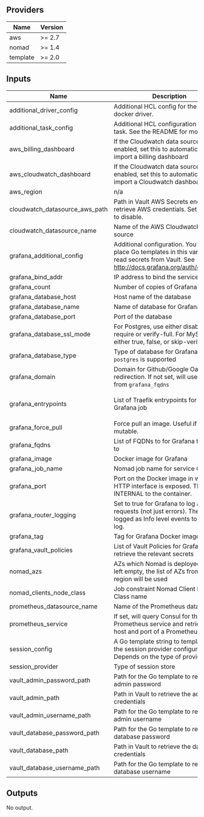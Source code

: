## Providers

| Name | Version |
|------|---------|
| aws | >= 2.7 |
| nomad | >= 1.4 |
| template | >= 2.0 |

## Inputs

| Name | Description | Type | Default | Required |
|------|-------------|------|---------|:-----:|
| additional\_driver\_config | Additional HCL config for the Task docker driver. | `string` | `""` | no |
| additional\_task\_config | Additional HCL configuration for the task. See the README for more. | `string` | `""` | no |
| aws\_billing\_dashboard | If the Cloudwatch data source is enabled, set this to automatically import a billing dashboard | `bool` | `true` | no |
| aws\_cloudwatch\_dashboard | If the Cloudwatch data source is enabled, set this to automatically import a Cloudwatch dashboard | `bool` | `true` | no |
| aws\_region | n/a | `string` | `"ap-southeast-1"` | no |
| cloudwatch\_datasource\_aws\_path | Path in Vault AWS Secrets engine to retrieve AWS credentials. Set to empty to disable. | `string` | `""` | no |
| cloudwatch\_datasource\_name | Name of the AWS Cloudwatch data source | `string` | `"Cloudwatch"` | no |
| grafana\_additional\_config | Additional configuration. You can place Go templates in this variable to read secrets from Vault. See http://docs.grafana.org/auth/overview/ | `string` | `""` | no |
| grafana\_bind\_addr | IP address to bind the service to | `string` | `"0.0.0.0"` | no |
| grafana\_count | Number of copies of Grafana to run | `number` | `3` | no |
| grafana\_database\_host | Host name of the database | `any` | n/a | yes |
| grafana\_database\_name | Name of database for Grafana | `string` | `"grafana"` | no |
| grafana\_database\_port | Port of the database | `any` | n/a | yes |
| grafana\_database\_ssl\_mode | For Postgres, use either disable, require or verify-full. For MySQL, use either true, false, or skip-verify. | `any` | n/a | yes |
| grafana\_database\_type | Type of database for Grafana. `mysql` or `postgres` is supported | `any` | n/a | yes |
| grafana\_domain | Domain for Github/Google Oauth redirection. If not set, will use the first from `grafana_fqdns` | `string` | `""` | no |
| grafana\_entrypoints | List of Traefik entrypoints for the Grafana job | `list` | <pre>[<br>  "internal"<br>]<br></pre> | no |
| grafana\_force\_pull | Force pull an image. Useful if the tag is mutable. | `string` | `"true"` | no |
| grafana\_fqdns | List of FQDNs to for Grafana to listen to | `list(string)` | n/a | yes |
| grafana\_image | Docker image for Grafana | `string` | `"grafana/grafana"` | no |
| grafana\_job\_name | Nomad job name for service Grafana | `string` | `"grafana"` | no |
| grafana\_port | Port on the Docker image in which the HTTP interface is exposed. This is INTERNAL to the container. | `number` | `3000` | no |
| grafana\_router\_logging | Set to true for Grafana to log all HTTP requests (not just errors). These are logged as Info level events to grafana log. | `string` | `"true"` | no |
| grafana\_tag | Tag for Grafana Docker image | `string` | `"5.3.4"` | no |
| grafana\_vault\_policies | List of Vault Policies for Grafana to retrieve the relevant secrets | `list(string)` | n/a | yes |
| nomad\_azs | AZs which Nomad is deployed to. If left empty, the list of AZs from this region will be used | `list(string)` | `[]` | no |
| nomad\_clients\_node\_class | Job constraint Nomad Client Node Class name | `any` | n/a | yes |
| prometheus\_datasource\_name | Name of the Prometheus data source | `string` | `"Prometheus"` | no |
| prometheus\_service | If set, will query Consul for the Prometheus service and retrieve the host and port of a Prometheus server | `string` | `""` | no |
| session\_config | A Go template string to template out the session provider configuration. Depends on the type of provider | `string` | `""` | no |
| session\_provider | Type of session store | `string` | `"memory"` | no |
| vault\_admin\_password\_path | Path for the Go template to read the admin password | `string` | `".Data.password"` | no |
| vault\_admin\_path | Path in Vault to retrieve the admin credentials | `any` | n/a | yes |
| vault\_admin\_username\_path | Path for the Go template to read the admin username | `string` | `".Data.username"` | no |
| vault\_database\_password\_path | Path for the Go template to read the database password | `string` | `".Data.password"` | no |
| vault\_database\_path | Path in Vault to retrieve the database credentials | `any` | n/a | yes |
| vault\_database\_username\_path | Path for the Go template to read the database username | `string` | `".Data.username"` | no |

## Outputs

No output.

